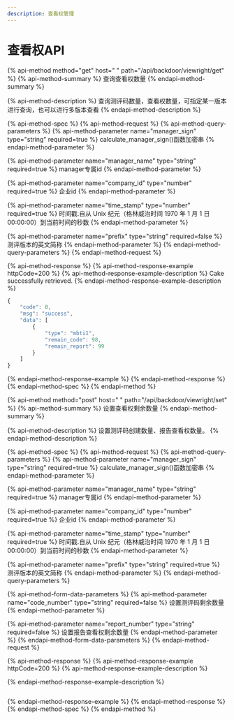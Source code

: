 ```yaml
---
description: 查看权管理
---
```


# 查看权API

{% api-method method="get" host=" " path="/api/backdoor/viewright/get" %}
{% api-method-summary %}
查询查看权数量
{% endapi-method-summary %}

{% api-method-description %}
查询测评码数量，查看权数量，可指定某一版本进行查询，也可以进行多版本查看
{% endapi-method-description %}

{% api-method-spec %}
{% api-method-request %}
{% api-method-query-parameters %}
{% api-method-parameter name="manager\_sign" type="string" required=true %}
calculate\_manager\_sign\(\)函数加密串
{% endapi-method-parameter %}

{% api-method-parameter name="manager\_name" type="string" required=true %}
manager专属id
{% endapi-method-parameter %}

{% api-method-parameter name="company\_id" type="number" required=true %}
企业id
{% endapi-method-parameter %}

{% api-method-parameter name="time\_stamp" type="number" required=true %}
时间戳.自从 Unix 纪元（格林威治时间 1970 年 1 月 1 日 00:00:00）到当前时间的秒数
{% endapi-method-parameter %}

{% api-method-parameter name="prefix" type="string" required=false %}
测评版本的英文简称
{% endapi-method-parameter %}
{% endapi-method-query-parameters %}
{% endapi-method-request %}

{% api-method-response %}
{% api-method-response-example httpCode=200 %}
{% api-method-response-example-description %}
Cake successfully retrieved.
{% endapi-method-response-example-description %}

```javascript
{
    "code": 0,
    "msg": "success",
    "data": [
        {
            "type": "mbti1",
            "remain_code": 98,
            "remain_report": 99
        }
    ]
}
```
{% endapi-method-response-example %}
{% endapi-method-response %}
{% endapi-method-spec %}
{% endapi-method %}



{% api-method method="post" host=" " path="/api/backdoor/viewright/set" %}
{% api-method-summary %}
设置查看权剩余数量
{% endapi-method-summary %}

{% api-method-description %}
设置测评码创建数量、报告查看权数量。
{% endapi-method-description %}

{% api-method-spec %}
{% api-method-request %}
{% api-method-query-parameters %}
{% api-method-parameter name="manager\_sign" type="string" required=true %}
calculate\_manager\_sign\(\)函数加密串
{% endapi-method-parameter %}

{% api-method-parameter name="manager\_name" type="string" required=true %}
manager专属id
{% endapi-method-parameter %}

{% api-method-parameter name="company\_id" type="number" required=true %}
企业id
{% endapi-method-parameter %}

{% api-method-parameter name="time\_stamp" type="number" required=true %}
时间戳.自从 Unix 纪元（格林威治时间 1970 年 1 月 1 日 00:00:00）到当前时间的秒数
{% endapi-method-parameter %}

{% api-method-parameter name="prefix" type="string" required=true %}
测评版本的英文简称
{% endapi-method-parameter %}
{% endapi-method-query-parameters %}

{% api-method-form-data-parameters %}
{% api-method-parameter name="code\_number" type="string" required=false %}
设置测评码剩余数量
{% endapi-method-parameter %}

{% api-method-parameter name="report\_number" type="string" required=false %}
设置报告查看权剩余数量
{% endapi-method-parameter %}
{% endapi-method-form-data-parameters %}
{% endapi-method-request %}

{% api-method-response %}
{% api-method-response-example httpCode=200 %}
{% api-method-response-example-description %}

{% endapi-method-response-example-description %}

```

```
{% endapi-method-response-example %}
{% endapi-method-response %}
{% endapi-method-spec %}
{% endapi-method %}





